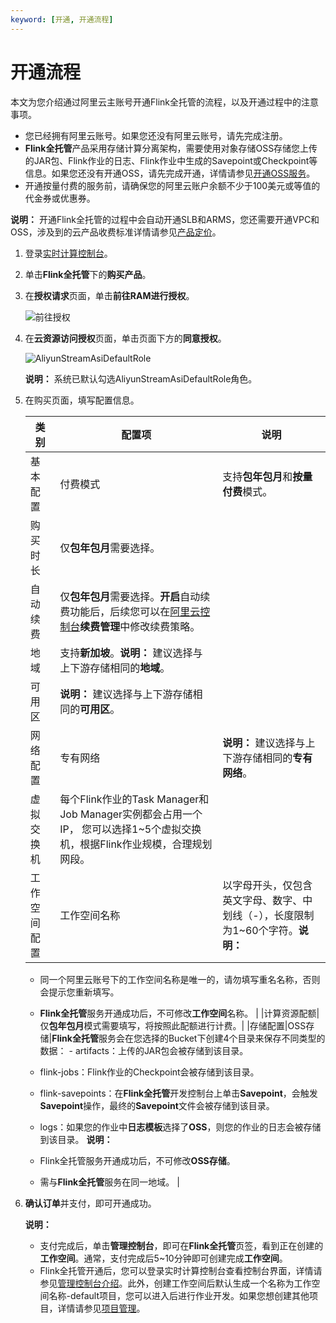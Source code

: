 ```yaml
---
keyword: [开通, 开通流程]
---
```


# 开通流程

本文为您介绍通过阿里云主账号开通Flink全托管的流程，以及开通过程中的注意事项。

-   您已经拥有阿里云账号。如果您还没有阿里云账号，请先完成注册。
-   **Flink全托管**产品采用存储计算分离架构，需要使用对象存储OSS存储您上传的JAR包、Flink作业的日志、Flink作业中生成的Savepoint或Checkpoint等信息。如果您还没有开通OSS，请先完成开通，详情请参见[开通OSS服务](/intl.zh-CN/控制台用户指南/开通OSS服务.md)。
-   开通按量付费的服务前，请确保您的阿里云账户余额不少于100美元或等值的代金券或优惠券。

**说明：** 开通Flink全托管的过程中会自动开通SLB和ARMS，您还需要开通VPC和OSS，涉及到的云产品收费标准详情请参见[产品定价](/intl.zh-CN/Flink全托管/产品定价.md)。

1.  登录[实时计算控制台](https://realtime-compute.console.aliyun.com/console/cell?spm=a2c4g.11186623.2.16.1a8023a9J8TiPV)。

2.  单击**Flink全托管**下的**购买产品**。

3.  在**授权请求**页面，单击**前往RAM进行授权**。

    ![前往授权](https://static-aliyun-doc.oss-accelerate.aliyuncs.com/assets/img/zh-CN/7833449951/p110414.png)

4.  在**云资源访问授权**页面，单击页面下方的**同意授权**。

    ![AliyunStreamAsiDefaultRole](https://static-aliyun-doc.oss-accelerate.aliyuncs.com/assets/img/zh-CN/8833449951/p110415.png)

    **说明：** 系统已默认勾选AliyunStreamAsiDefaultRole角色。

5.  在购买页面，填写配置信息。

    |类别|配置项|说明|
    |--|---|--|
    |基本配置|付费模式|支持**包年包月**和**按量付费**模式。|
    |购买时长|仅**包年包月**需要选择。|
    |自动续费|仅**包年包月**需要选择。**开启**自动续费功能后，后续您可以在[阿里云控制台](https://home.console.aliyun.com)**续费管理**中修改续费策略。|
    |地域|支持**新加坡**。**说明：** 建议选择与上下游存储相同的**地域**。 |
    |可用区|**说明：** 建议选择与上下游存储相同的**可用区**。 |
    |网络配置|专有网络|**说明：** 建议选择与上下游存储相同的**专有网络**。 |
    |虚拟交换机|每个Flink作业的Task Manager和Job Manager实例都会占用一个 IP， 您可以选择1~5个虚拟交换机，根据Flink作业规模，合理规划网段。|
    |工作空间配置|工作空间名称|以字母开头，仅包含英文字母、数字、中划线（-），长度限制为1~60个字符。**说明：**

    -   同一个阿里云账号下的工作空间名称是唯一的，请勿填写重名名称，否则会提示您重新填写。
    -   **Flink全托管**服务开通成功后，不可修改**工作空间**名称。 |
    |计算资源配额|仅**包年包月**模式需要填写，将按照此配额进行计费。|
    |存储配置|OSS存储|**Flink全托管**服务会在您选择的Bucket下创建4个目录来保存不同类型的数据：    -   artifacts：上传的JAR包会被存储到该目录。
    -   flink-jobs：Flink作业的Checkpoint会被存储到该目录。
    -   flink-savepoints：在**Flink全托管**开发控制台上单击**Savepoint**，会触发**Savepoint**操作，最终的**Savepoint**文件会被存储到该目录。
    -   logs：如果您的作业中**日志模板**选择了**OSS**，则您的作业的日志会被存储到该目录。
**说明：**

    -   Flink全托管服务开通成功后，不可修改**OSS存储**。
    -   需与**Flink全托管**服务在同一地域。 |

6.  **确认订单**并支付，即可开通成功。

    **说明：**

    -   支付完成后，单击**管理控制台**，即可在**Flink全托管**页签，看到正在创建的**工作空间**。通常，支付完成后5~10分钟即可创建完成**工作空间**。
    -   Flink全托管开通后，您可以登录实时计算控制台查看控制台界面，详情请参见[管理控制台介绍]()。此外，创建工作空间后默认生成一个名称为工作空间名称-default项目，您可以进入后进行作业开发。如果您想创建其他项目，详情请参见[项目管理](/intl.zh-CN/Flink全托管/项目管理.md)。

